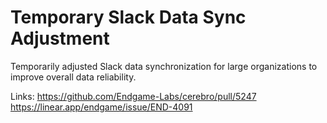 # Temporary Slack Data Sync Adjustment

Temporarily adjusted Slack data synchronization for large organizations to improve overall data reliability.

Links:
https://github.com/Endgame-Labs/cerebro/pull/5247
https://linear.app/endgame/issue/END-4091
